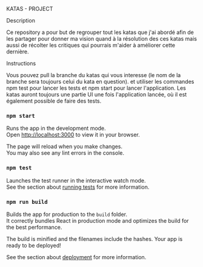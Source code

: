 KATAS - PROJECT

Description

Ce repository a pour but de regrouper tout les katas que j'ai abordé afin de les partager pour donner ma vision quand à la résolution des ces katas mais aussi de récolter les critiques qui pourrais m'aider à améliorer cette dernière.

Instructions

Vous pouvez pull la branche du katas qui vous interesse (le nom de la branche sera toujours celui du kata en question).
et utiliser les commandes npm test pour lancer les tests et npm start pour lancer l'application.
Les katas auront toujours une partie UI une fois l'application lancée, où il est également possible de faire des tests.

### `npm start`

Runs the app in the development mode.\
Open [http://localhost:3000](http://localhost:3000) to view it in your browser.

The page will reload when you make changes.\
You may also see any lint errors in the console.

### `npm test`

Launches the test runner in the interactive watch mode.\
See the section about [running tests](https://facebook.github.io/create-react-app/docs/running-tests) for more information.

### `npm run build`

Builds the app for production to the `build` folder.\
It correctly bundles React in production mode and optimizes the build for the best performance.

The build is minified and the filenames include the hashes.
Your app is ready to be deployed!

See the section about [deployment](https://facebook.github.io/create-react-app/docs/deployment) for more information.
